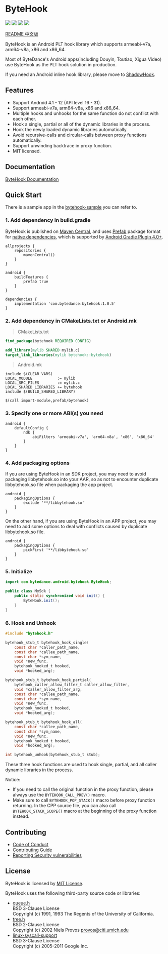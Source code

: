 # ByteHook

![](https://img.shields.io/badge/license-MIT-brightgreen.svg?style=flat)
![](https://img.shields.io/badge/release-1.0.5-red.svg?style=flat)
![](https://img.shields.io/badge/Android-4.1%20--%2012-blue.svg?style=flat)
![](https://img.shields.io/badge/arch-armeabi--v7a%20%7C%20arm64--v8a%20%7C%20x86%20%7C%20x86__64-blue.svg?style=flat)

[README 中文版](README.zh-CN.md)

ByteHook is an Android PLT hook library which supports armeabi-v7a, arm64-v8a, x86 and x86_64.

Most of ByteDance's Android apps(including Douyin, Toutiao, Xigua Video) use ByteHook as the PLT hook solution in production.

If you need an Android inline hook library, please move to [ShadowHook](https://github.com/bytedance/android-inline-hook).


## Features

* Support Android 4.1 - 12 (API level 16 - 31).
* Support armeabi-v7a, arm64-v8a, x86 and x86_64.
* Multiple hooks and unhooks for the same function do not conflict with each other.
* Hook a single, partial or all of the dynamic libraries in the process.
* Hook the newly loaded dynamic libraries automatically.
* Avoid recursive-calls and circular-calls between proxy functions automatically.
* Support unwinding backtrace in proxy function.
* MIT licensed.


## Documentation

[ByteHook Documentation](doc#readme)


## Quick Start

There is a sample app in the [bytehook-sample](bytehook_sample) you can refer to.

### 1. Add dependency in build.gradle

ByteHook is published on [Maven Central](https://search.maven.org/), and uses [Prefab](https://google.github.io/prefab/) package format for [native dependencies](https://developer.android.com/studio/build/native-dependencies), which is supported by [Android Gradle Plugin 4.0+](https://developer.android.com/studio/releases/gradle-plugin?buildsystem=cmake#native-dependencies).

```Gradle
allprojects {
    repositories {
        mavenCentral()
    }
}
```

```Gradle
android {
    buildFeatures {
        prefab true
    }
}

dependencies {
    implementation 'com.bytedance:bytehook:1.0.5'
}
```

### 2. Add dependency in CMakeLists.txt or Android.mk

> CMakeLists.txt

```CMake
find_package(bytehook REQUIRED CONFIG)

add_library(mylib SHARED mylib.c)
target_link_libraries(mylib bytehook::bytehook)
```

> Android.mk

```
include $(CLEAR_VARS)
LOCAL_MODULE           := mylib
LOCAL_SRC_FILES        := mylib.c
LOCAL_SHARED_LIBRARIES += bytehook
include $(BUILD_SHARED_LIBRARY)

$(call import-module,prefab/bytehook)
```

### 3. Specify one or more ABI(s) you need

```Gradle
android {
    defaultConfig {
        ndk {
            abiFilters 'armeabi-v7a', 'arm64-v8a', 'x86', 'x86_64'
        }
    }
}
```

### 4. Add packaging options

If you are using ByteHook in an SDK project, you may need to avoid packaging libbytehook.so into your AAR, so as not to encounter duplicate libbytehook.so file when packaging the app project.

```Gradle
android {
    packagingOptions {
        exclude '**/libbytehook.so'
    }
}
```

On the other hand, if you are using ByteHook in an APP project, you may need to add some options to deal with conflicts caused by duplicate libbytehook.so file.

```Gradle
android {
    packagingOptions {
        pickFirst '**/libbytehook.so'
    }
}
```

### 5. Initialize

```Java
import com.bytedance.android.bytehook.ByteHook;

public class MySdk {
    public static synchronized void init() {
        ByteHook.init();
    }
}
```

### 6. Hook and Unhook

```C
#include "bytehook.h"
```

```C
bytehook_stub_t bytehook_hook_single(
    const char *caller_path_name,
    const char *callee_path_name,
    const char *sym_name,
    void *new_func,
    bytehook_hooked_t hooked,
    void *hooked_arg);

bytehook_stub_t bytehook_hook_partial(
    bytehook_caller_allow_filter_t caller_allow_filter,
    void *caller_allow_filter_arg,
    const char *callee_path_name,
    const char *sym_name,
    void *new_func,
    bytehook_hooked_t hooked,
    void *hooked_arg);

bytehook_stub_t bytehook_hook_all(
    const char *callee_path_name,
    const char *sym_name,
    void *new_func,
    bytehook_hooked_t hooked,
    void *hooked_arg);

int bytehook_unhook(bytehook_stub_t stub);
```

These three hook functions are used to hook single, partial, and all caller dynamic libraries in the process.

Notice:

* If you need to call the original function in the proxy function, please always use the `BYTEHOOK_CALL_PREV()` macro.
* Make sure to call `BYTEHOOK_POP_STACK()` macro before proxy function returning. In the CPP source file, you can also call `BYTEHOOK_STACK_SCOPE()` macro at the beginning of the proxy function instead.


## Contributing

* [Code of Conduct](CODE_OF_CONDUCT.md)
* [Contributing Guide](CONTRIBUTING.md)
* [Reporting Security vulnerabilities](SECURITY.md)


## License

ByteHook is licensed by [MIT License](LICENSE).

ByteHook uses the following third-party source code or libraries:

* [queue.h](bytehook/src/main/cpp/third_party/bsd/queue.h)  
  BSD 3-Clause License  
  Copyright (c) 1991, 1993 The Regents of the University of California.
* [tree.h](bytehook/src/main/cpp/third_party/bsd/tree.h)  
  BSD 2-Clause License  
  Copyright (c) 2002 Niels Provos <provos@citi.umich.edu>
* [linux-syscall-support](https://chromium.googlesource.com/linux-syscall-support/)  
  BSD 3-Clause License  
  Copyright (c) 2005-2011 Google Inc.
